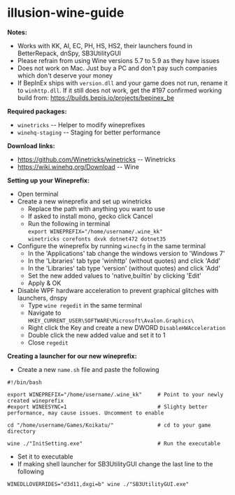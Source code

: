 # illusion-wine-guide

**Notes:**
* Works with KK, AI, EC, PH, HS, HS2, their launchers found in BetterRepack, dnSpy, SB3UtilityGUI
* Please refrain from using Wine versions 5.7 to 5.9 as they have issues
* Does not work on Mac. Just buy a PC and don't pay such companies which don't deserve your money
* If BepInEx ships with `version.dll` and your game does not run, rename it to `winhttp.dll`. If it still does not work, get the #197 confirmed working build from: https://builds.bepis.io/projects/bepinex_be  

**Required packages:**
* `winetricks`      -- Helper to modify wineprefixes
* `winehq-staging`  -- Staging for better performance

**Download links:**
* https://github.com/Winetricks/winetricks  -- Winetricks
* https://wiki.winehq.org/Download          -- Wine

**Setting up your Wineprefix:**
* Open terminal  
* Create a new wineprefix and set up winetricks  
  * Replace the path with anything you want to use  
  * If asked to install mono, gecko click Cancel  
  * Run the following in terminal  
  `export WINEPREFIX="/home/username/.wine_kk"`  
  `winetricks corefonts dxvk dotnet472 dotnet35`  
* Configure the wineprefix by running `winecfg` in the same terminal
  * In the 'Applications' tab change the windows version to 'Windows 7'
  * In the 'Libraries' tab type 'winhttp' (without quotes) and click 'Add'
  * In the 'Libraries' tab type 'version' (without quotes) and click 'Add'
  * Set the new added values to 'native,builtin' by clicking 'Edit'
  * Apply & OK
* Disable WPF hardware acceleration to prevent graphical glitches with launchers, dnspy
  * Type `wine regedit` in the same terminal
  * Navigate to `HKEY_CURRENT_USER\SOFTWARE\Microsoft\Avalon.Graphics\`
  * Right click the Key and create a new DWORD `DisableHWAcceleration`
  * Double click the new added value and set it to 1
  * Close `regedit`

**Creating a launcher for our new wineprefix:**
 * Create a new `name.sh` file and paste the following
```
#!/bin/bash

export WINEPREFIX="/home/username/.wine_kk"     # Point to your newly created wineprefix
#export WINEESYNC=1                             # Slighty better performance, may cause issues. Uncomment to enable

cd "/home/username/Games/Koikatu/"              # cd to your game directory

wine ./"InitSetting.exe"                        # Run the executable
```
* Set it to executable
* If making shell launcher for SB3UtilityGUI change the last line to the following
```
WINEDLLOVERRIDES="d3d11,dxgi=b" wine ./"SB3UtilityGUI.exe"
```
